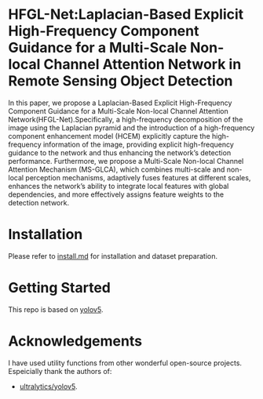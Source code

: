 # HFGL-Net:Laplacian-Based Explicit High-Frequency Component Guidance for a Multi-Scale Non-local Channel Attention Network in Remote Sensing Object Detection
In this paper, we propose a Laplacian-Based Explicit High-Frequency Component Guidance for a Multi-Scale Non-local Channel Attention Network(HFGL-Net).Specifically, a high-frequency decomposition of the image using the Laplacian pyramid and the introduction of a high-frequency component enhancement model (HCEM) explicitly capture the high-frequency information of the image, providing explicit high-frequency guidance to the network and thus enhancing the network’s detection performance. Furthermore, we propose a Multi-Scale Non-local Channel Attention Mechanism (MS-GLCA), which combines multi-scale and non-local perception mechanisms, adaptively fuses features at different scales, enhances the network’s ability to integrate local features with global dependencies, and more effectively assigns feature weights to the detection network.
# Installation
Please refer to [install.md](./docs/install.md) for installation and dataset preparation.

# Getting Started 
This repo is based on [yolov5](https://github.com/ultralytics/yolov5). 

#  Acknowledgements
I have used utility functions from other wonderful open-source projects. Espeicially thank the authors of:

* [ultralytics/yolov5](https://github.com/ultralytics/yolov5).
